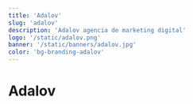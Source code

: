 ```yaml
---
title: 'Adalov'
slug: 'adalov'
description: 'Adalov agencia de marketing digital'
logo: '/static/adalov.png'
banner: '/static/banners/adalov.jpg'
color: 'bg-branding-adalov'
---
```


# Adalov
